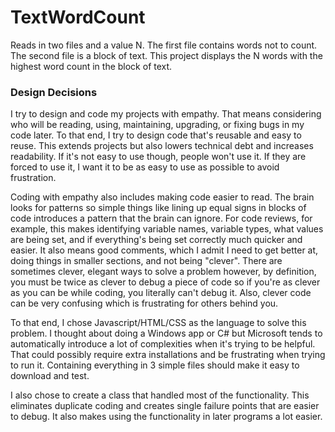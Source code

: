 # TextWordCount
Reads in two files and a value N.  The first file contains words not to count.  The second file is a block of text.  This project displays the N words with the highest word count in the block of text.

### Design Decisions
I try to design and code my projects with empathy.  That means considering who will be reading, using, maintaining, upgrading, or fixing bugs in my code later.  To that end, I try to design code that's reusable and easy to reuse.  This extends projects but also lowers technical debt and increases readability.  If it's not easy to use though, people won't use it.  If they are forced to use it, I want it to be as easy to use as possible to avoid frustration.

Coding with empathy also includes making code easier to read.  The brain looks for patterns so simple things like lining up equal signs in blocks of code introduces a pattern that the brain can ignore.  For code reviews, for example, this makes identifying variable names, variable types, what values are being set, and if everything's being set correctly much quicker and easier.  It also means good comments, which I admit I need to get better at, doing things in smaller sections, and not being "clever".  There are sometimes clever, elegant ways to solve a problem however, by definition, you must be twice as clever to debug a piece of code so if you're as clever as you can be while coding, you literally can't debug it.  Also, clever code can be very confusing which is frustrating for others behind you.

To that end, I chose Javascript/HTML/CSS as the language to solve this problem.  I thought about doing a Windows app or C# but Microsoft tends to automatically introduce a lot of complexities when it's trying to be helpful.  That could possibly require extra installations and be frustrating when trying to run it.  Containing everything in 3 simple files should make it easy to download and test.

I also chose to create a class that handled most of the functionality.  This eliminates duplicate coding and creates single failure points that are easier to debug.  It also makes using the functionality in later programs a lot easier.

